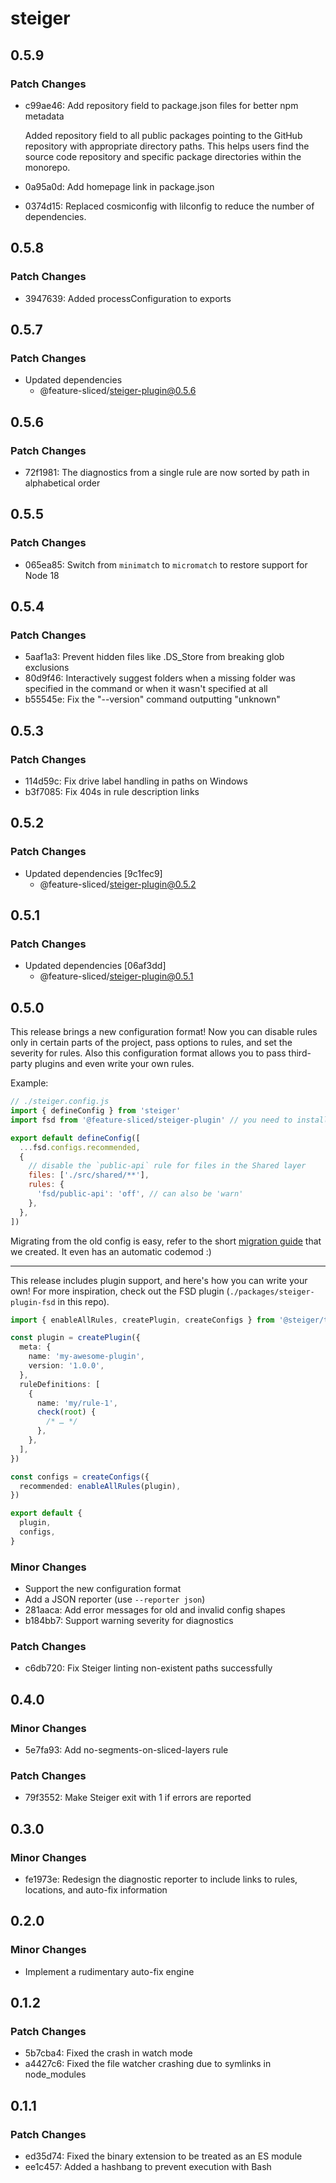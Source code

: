 # steiger

## 0.5.9

### Patch Changes

- c99ae46: Add repository field to package.json files for better npm metadata

  Added repository field to all public packages pointing to the GitHub repository with appropriate directory paths. This helps users find the source code repository and specific package directories within the monorepo.

- 0a95a0d: Add homepage link in package.json
- 0374d15: Replaced cosmiconfig with lilconfig to reduce the number of dependencies.

## 0.5.8

### Patch Changes

- 3947639: Added processConfiguration to exports

## 0.5.7

### Patch Changes

- Updated dependencies
  - @feature-sliced/steiger-plugin@0.5.6

## 0.5.6

### Patch Changes

- 72f1981: The diagnostics from a single rule are now sorted by path in alphabetical order

## 0.5.5

### Patch Changes

- 065ea85: Switch from `minimatch` to `micromatch` to restore support for Node 18

## 0.5.4

### Patch Changes

- 5aaf1a3: Prevent hidden files like .DS_Store from breaking glob exclusions
- 80d9f46: Interactively suggest folders when a missing folder was specified in the command or when it wasn't specified at all
- b55545e: Fix the "--version" command outputting "unknown"

## 0.5.3

### Patch Changes

- 114d59c: Fix drive label handling in paths on Windows
- b3f7085: Fix 404s in rule description links

## 0.5.2

### Patch Changes

- Updated dependencies [9c1fec9]
  - @feature-sliced/steiger-plugin@0.5.2

## 0.5.1

### Patch Changes

- Updated dependencies [06af3dd]
  - @feature-sliced/steiger-plugin@0.5.1

## 0.5.0

This release brings a new configuration format! Now you can disable rules only in certain parts of the project, pass options to rules, and set the severity for rules. Also this configuration format allows you to pass third-party plugins and even write your own rules.

Example:

```javascript
// ./steiger.config.js
import { defineConfig } from 'steiger'
import fsd from '@feature-sliced/steiger-plugin' // you need to install separately this now

export default defineConfig([
  ...fsd.configs.recommended,
  {
    // disable the `public-api` rule for files in the Shared layer
    files: ['./src/shared/**'],
    rules: {
      'fsd/public-api': 'off', // can also be 'warn'
    },
  },
])
```

Migrating from the old config is easy, refer to the short [migration guide](../../MIGRATION_GUIDE.md) that we created. It even has an automatic codemod :)

---

This release includes plugin support, and here's how you can write your own! For more inspiration, check out the FSD plugin (`./packages/steiger-plugin-fsd` in this repo).

```ts
import { enableAllRules, createPlugin, createConfigs } from '@steiger/toolkit'

const plugin = createPlugin({
  meta: {
    name: 'my-awesome-plugin',
    version: '1.0.0',
  },
  ruleDefinitions: [
    {
      name: 'my/rule-1',
      check(root) {
        /* … */
      },
    },
  ],
})

const configs = createConfigs({
  recommended: enableAllRules(plugin),
})

export default {
  plugin,
  configs,
}
```

### Minor Changes

- Support the new configuration format
- Add a JSON reporter (use `--reporter json`)
- 281aaca: Add error messages for old and invalid config shapes
- b184bb7: Support warning severity for diagnostics

### Patch Changes

- c6db720: Fix Steiger linting non-existent paths successfully

## 0.4.0

### Minor Changes

- 5e7fa93: Add no-segments-on-sliced-layers rule

### Patch Changes

- 79f3552: Make Steiger exit with 1 if errors are reported

## 0.3.0

### Minor Changes

- fe1973e: Redesign the diagnostic reporter to include links to rules, locations, and auto-fix information

## 0.2.0

### Minor Changes

- Implement a rudimentary auto-fix engine

## 0.1.2

### Patch Changes

- 5b7cba4: Fixed the crash in watch mode
- a4427c6: Fixed the file watcher crashing due to symlinks in node_modules

## 0.1.1

### Patch Changes

- ed35d74: Fixed the binary extension to be treated as an ES module
- ee1c457: Added a hashbang to prevent execution with Bash
